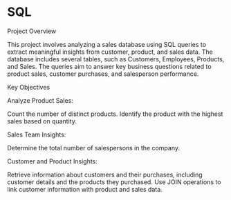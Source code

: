 # SQL

Project Overview

This project involves analyzing a sales database using SQL queries to extract meaningful insights from customer, product, and sales data. The database includes several tables, such as Customers, Employees, Products, and Sales. The queries aim to answer key business questions related to product sales, customer purchases, and salesperson performance.

Key Objectives

Analyze Product Sales:

Count the number of distinct products.
Identify the product with the highest sales based on quantity.

Sales Team Insights:

Determine the total number of salespersons in the company.

Customer and Product Insights:

Retrieve information about customers and their purchases, including customer details and the products they purchased.
Use JOIN operations to link customer information with product and sales data.
